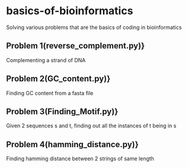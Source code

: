 # basics-of-bioinformatics
Solving various problems that are the basics of coding in bioinformatics

## Problem 1(reverse_complement.py)}
Complementing a strand of DNA

## Problem 2(GC_content.py)}
Finding GC content from a fasta file

## Problem 3(Finding_Motif.py)}
Given 2 sequences s and t, finding out all the instances of t being in s

## Problem 4(hamming_distance.py)}
Finding hamming distance between 2 strings of same length
